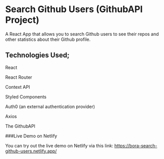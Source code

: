 # Search Github Users (GithubAPI Project)

A React App that allows you to search Github users to see their repos and other statistics about their Github profile.

## Technologies Used;

React

React Router

Context API

Styled Components

Auth0 (an external authentication provider)

Axios

The GithubAPI

###Live Demo on Netlify

You can try out the live demo on Netlify via this link: https://bora-search-github-users.netlify.app/
